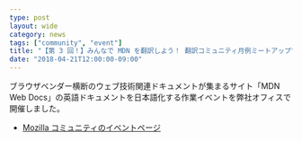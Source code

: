```yaml
---
type: post
layout: wide
category: news
tags: ["community", "event"]
title: "【第 3 回！】みんなで MDN を翻訳しよう！ 翻訳コミュニティ月例ミートアップ"
date: "2018-04-21T12:00:00-09:00"
---
```

ブラウザベンダー横断のウェブ技術関連ドキュメントが集まるサイト「MDN Web Docs」の英語ドキュメントを日本語化する作業イベントを弊社オフィスで開催しました。

* [Mozilla コミュニティのイベントページ](https://mozilla.doorkeeper.jp/events/72806)
